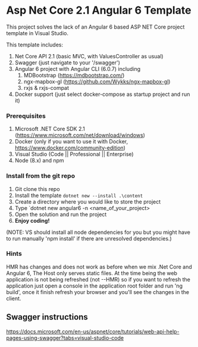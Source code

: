 # Asp Net Core 2.1 Angular 6 Template
This project solves the lack of an Angular 6 based ASP NET Core project template in Visual Studio. 

This template includes:

1. Net Core API 2.1 (basic MVC, with ValuesController as usual)
2. Swagger (just navigate to your '/swagger')
3. Angular 6 project with Angular CLI (6.0.7) including
	1. MDBootstrap (https://mdbootstrap.com/)
	2. ngx-mapbox-gl (https://github.com/Wykks/ngx-mapbox-gl)
	3. rxjs & rxjs-compat 
4. Docker support (just select docker-compose as startup project and run it)

### Prerequisites
1. Microsoft .NET Core SDK 2.1 (https://www.microsoft.com/net/download/windows)
1. Docker (only if you want to use it with Docker, https://www.docker.com/community-edition)
1. Visual Studio (Code || Professional || Enterprise)
1. Node (8.x) and npm

### Install from the git repo

1. Git clone this repo
1. Install the template `dotnet new --install .\content`
1. Create a directory where you would like to store the project
1. Type `dotnet new angular6 -n <name_of_your_project>
1. Open the solution and run the project
1. **Enjoy coding!**

(NOTE: VS should install all node dependencies for you but you might have to run manually 'npm install' if there are unresolved dependencies.)

### Hints
HMR has changes and does not work as before when we mix .Net Core and Angular 6, The Host only serves static files.
At the time being the web application is not being refreshed (not --HMR) so if you want to refresh the application just open a console in the application root folder and run 'ng build', once it finish refresh your browser and you'll see the changes in the client.

## Swagger instructions

https://docs.microsoft.com/en-us/aspnet/core/tutorials/web-api-help-pages-using-swagger?tabs=visual-studio-code

